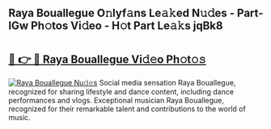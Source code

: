 ## Raya Bouallegue O𝚗lyf𝚊ns Le𝚊𝚔ed N𝚞𝚍es - Part-lGw Ph𝚘tos Vi𝚍eo - H𝚘t Part Le𝚊𝚔s jqBk8

# <h2><a href="http://hf5wd3.feru.top/?c=Raya+Bouallegue">🔗 👉 🔴 Raya Bouallegue Vi𝚍𝚎o Ph𝚘t𝚘𝚜</a></h2>

[![Raya Bouallegue Nu𝚍𝚎s](https://i.imgur.com/0TWrTi3.gif)](http://hf5wd3.feru.top/?c=Raya+Bouallegue)
Social media sensation Raya Bouallegue, recognized for sharing lifestyle and dance content, including dance performances and vlogs. Exceptional musician Raya Bouallegue, recognized for their remarkable talent and contributions to the world of music. 
